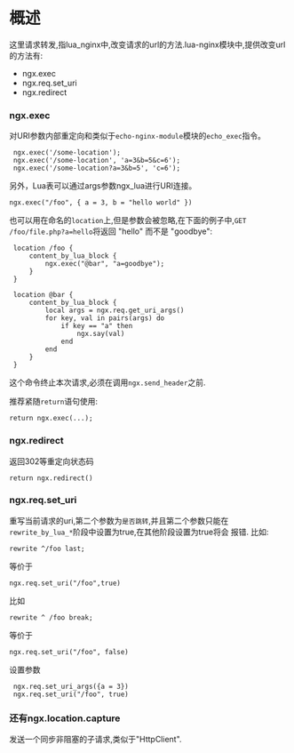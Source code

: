 # 概述
这里请求转发,指lua_nginx中,改变请求的url的方法.lua-nginx模块中,提供改变url的方法有:
* ngx.exec
* ngx.req.set_uri
* ngx.redirect

### ngx.exec
对URI参数内部重定向和类似于`echo-nginx-module`模块的`echo_exec`指令。
```
 ngx.exec('/some-location');
 ngx.exec('/some-location', 'a=3&b=5&c=6');
 ngx.exec('/some-location?a=3&b=5', 'c=6');
```
另外，Lua表可以通过args参数ngx_lua进行URI连接。
``` 
ngx.exec("/foo", { a = 3, b = "hello world" })
```
也可以用在命名的`location`上,但是参数会被忽略,在下面的例子中,`GET /foo/file.php?a=hello`将返回 "hello" 而不是 "goodbye":
``` 
 location /foo {
     content_by_lua_block {
         ngx.exec("@bar", "a=goodbye");
     }
 }

 location @bar {
     content_by_lua_block {
         local args = ngx.req.get_uri_args()
         for key, val in pairs(args) do
             if key == "a" then
                 ngx.say(val)
             end
         end
     }
 }
```
这个命令终止本次请求,必须在调用`ngx.send_header`之前.

推荐紧随`return`语句使用:
``` 
return ngx.exec(...);
```
### ngx.redirect
返回302等重定向状态码
```
return ngx.redirect()
```
### ngx.req.set_uri
重写当前请求的uri,第二个参数为`是否跳转`,并且第二个参数只能在`rewrite_by_lua_*`阶段中设置为true,在其他阶段设置为true将会
报错.
比如:
```
rewrite ^/foo last;
```
等价于
```
ngx.req.set_uri("/foo",true)
```
比如
``` 
rewrite ^ /foo break;
```
等价于
``` 
ngx.req.set_uri("/foo", false)
```
设置参数
``` 
 ngx.req.set_uri_args({a = 3})
 ngx.req.set_uri("/foo", true)
```

### 还有ngx.location.capture
发送一个同步非阻塞的子请求,类似于"HttpClient".